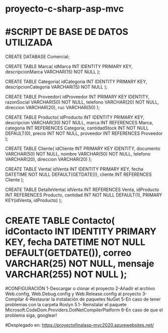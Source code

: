 # proyecto-c-sharp-asp-mvc

#SCRIPT DE BASE DE DATOS UTILIZADA
=================================================================================
CREATE DATABASE Comercial;

CREATE TABLE Marca(
	idMarca INT IDENTITY PRIMARY KEY,
	descripcionMarca VARCHAR(15) NOT NULL
);

CREATE TABLE Categoria(
	idCategoria INT IDENTITY PRIMARY KEY,
	descripcionCategoria VARCHAR(15) NOT NULL
);

CREATE TABLE Proveedor(
	idProveedor INT PRIMARY KEY IDENTITY,
	razonSocial VARCHAR(50) NOT NULL,
	telefono VARCHAR(20) NOT NULL,
	direccion VARCHAR(20),
	ruc VARCHAR(50)
);

CREATE TABLE Producto(
	idProducto INT IDENTITY PRIMARY KEY,
	descripcion VARCHAR(30) NOT NULL,
	marca INT REFERENCES Marca,
	categoria INT REFERENCES Categoria,
	cantidadStock INT NOT NULL DEFAULT(0),
	precio INT NOT NULL,
	proveedor INT REFERENCES Proveedor
);

CREATE TABLE Cliente(
	idCliente INT PRIMARY KEY IDENTITY,
	documento VARCHAR(50) NOT NULL,
	nombre VARCHAR(50) NOT NULL,
	telefono VARCHAR(20),
	direccion VARCHAR(20)
);

CREATE TABLE Venta(
	idVenta INT IDENTITY PRIMARY KEY,
	fecha DATETIME NOT NULL DEFAULT(GETDATE()),
	cliente INT REFERENCES Cliente
);

CREATE TABLE DetalleVenta(
	idVenta INT REFERENCES Venta,
	idProducto INT REFERENCES Producto,
	cantidad INT NOT NULL DEFAULT(1),
	PRIMARY KEY(idVenta, idProducto)
);

CREATE TABLE Contacto(
	idContacto INT IDENTITY PRIMARY KEY,
	fecha DATETIME NOT NULL DEFAULT(GETDATE()),
	correo VARCHAR(25) NOT NULL,
	mensaje  VARCHAR(255) NOT NULL
);
=================================================================================

#CONFIGURACIÓN
1-Descargar o clonar el proyecto
2-Añadir el archivo Web.config, Web.Debug.config y Web.Release.config al proyecto
3-Compilar
4-Restaurar la instalación de paquetes NuGet
5-En caso de tener problemas con la carpeta Roslyn
  5.1- Reinstalar el paquete Microsoft.CodeDom.Providers.DotNetCompilerPlatform
6-En caso de que el problema siga, googlear!

#Desplegado en: https://proyectofinalasp-mvc2020.azurewebsites.net/


